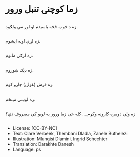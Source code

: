 # زما کوچنۍ تنبل ورور

##
 زه د خوب څخه پاسېدم او اور مې ولګوه.

##
زه لږې اوبه ایشوم.

##
زه لرګي ماتوم.

##
زه دیګ ښوروم.

##
زه فرش (غولۍ) جارو کوم.

##
زه لوښي مینځم.

##
زه ولې دومره کارونه وکړم.... کله جې زما ورور په لوبو کې مصروف دې؟

##
* License: [CC-BY-NC]
* Text: Clare Verbeek, Thembani Dladla, Zanele Buthelezi
* Illustration: Mlungisi Dlamini, Ingrid Schechter
* Translation: Darakhte Danesh
* Language: ps
